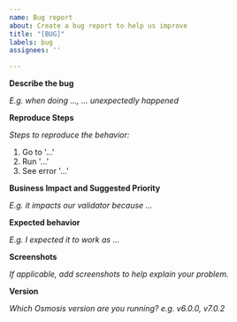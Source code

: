 ```yaml
---
name: Bug report
about: Create a bug report to help us improve
title: "[BUG]"
labels: bug
assignees: ''

---
```


**Describe the bug**

*E.g. when doing ..., ... unexpectedly happened*


**Reproduce Steps**

*Steps to reproduce the behavior:*

1. Go to '...'
2. Run '...'
4. See error '...'

**Business Impact and Suggested Priority**

*E.g. it impacts our validator because ...*


**Expected behavior**

*E.g. I expected it to work as ...*

**Screenshots**

*If applicable, add screenshots to help explain your problem.*


**Version**

*Which Osmosis version are you running? e.g. v6.0.0, v7.0.2*

